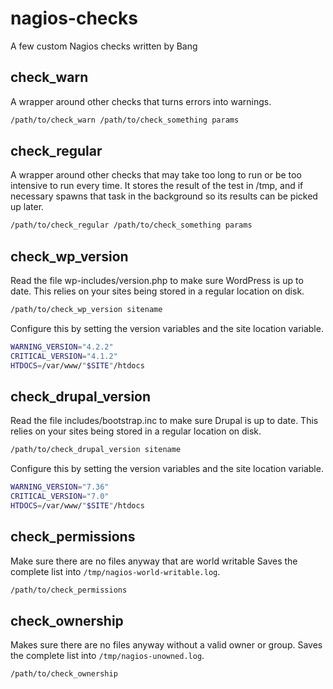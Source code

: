 # nagios-checks
A few custom Nagios checks written by Bang


##  check_warn

A wrapper around other checks that turns errors into warnings.

```bash
/path/to/check_warn /path/to/check_something params
```


## check_regular

A wrapper around other checks that may take too long to run or be too
intensive to run every time. It stores the result of the test in /tmp,
and if necessary spawns that task in the background so its results can 
be picked up later.

```bash
/path/to/check_regular /path/to/check_something params
```


## check_wp_version

Read the file wp-includes/version.php to make sure WordPress is up to date.
This relies on your sites being stored in a regular location on disk.

```bash
/path/to/check_wp_version sitename
```

Configure this by setting the version variables and the site location variable.

```bash
WARNING_VERSION="4.2.2"
CRITICAL_VERSION="4.1.2"
HTDOCS=/var/www/"$SITE"/htdocs
```


## check_drupal_version

Read the file includes/bootstrap.inc to make sure Drupal is up to date.
This relies on your sites being stored in a regular location on disk.

```bash
/path/to/check_drupal_version sitename
```

Configure this by setting the version variables and the site location variable.

```bash
WARNING_VERSION="7.36"
CRITICAL_VERSION="7.0"
HTDOCS=/var/www/"$SITE"/htdocs
```


## check_permissions

Make sure there are no files anyway that are world writable
Saves the complete list into `/tmp/nagios-world-writable.log`.

```bash
/path/to/check_permissions
```


## check_ownership

Makes sure there are no files anyway without a valid owner or group.
Saves the complete list into `/tmp/nagios-unowned.log`.

```bash
/path/to/check_ownership
```
